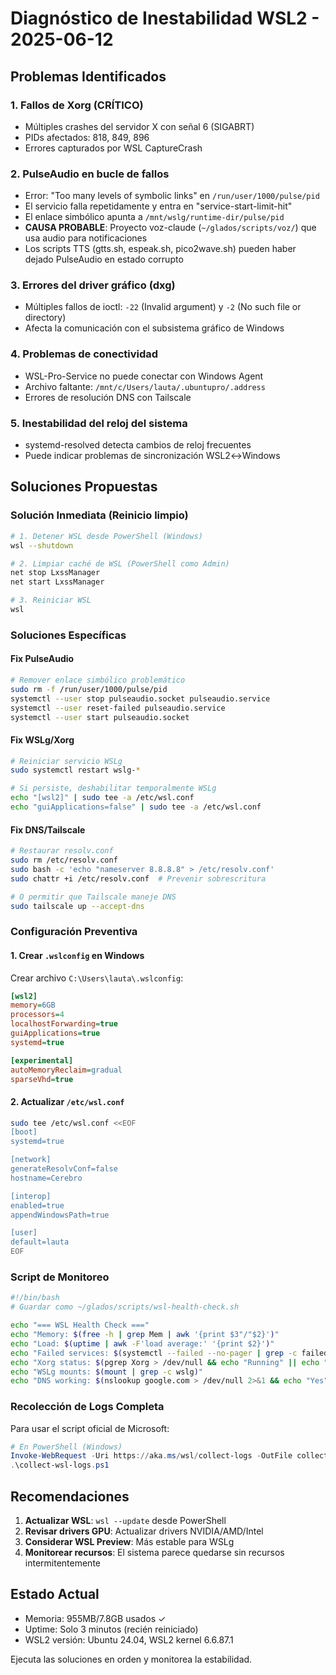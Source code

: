 # Diagnóstico de Inestabilidad WSL2 - 2025-06-12

## Problemas Identificados

### 1. **Fallos de Xorg (CRÍTICO)**
- Múltiples crashes del servidor X con señal 6 (SIGABRT)
- PIDs afectados: 818, 849, 896
- Errores capturados por WSL CaptureCrash

### 2. **PulseAudio en bucle de fallos**
- Error: "Too many levels of symbolic links" en `/run/user/1000/pulse/pid`
- El servicio falla repetidamente y entra en "service-start-limit-hit"
- El enlace simbólico apunta a `/mnt/wslg/runtime-dir/pulse/pid`
- **CAUSA PROBABLE**: Proyecto voz-claude (`~/glados/scripts/voz/`) que usa audio para notificaciones
- Los scripts TTS (gtts.sh, espeak.sh, pico2wave.sh) pueden haber dejado PulseAudio en estado corrupto

### 3. **Errores del driver gráfico (dxg)**
- Múltiples fallos de ioctl: `-22` (Invalid argument) y `-2` (No such file or directory)
- Afecta la comunicación con el subsistema gráfico de Windows

### 4. **Problemas de conectividad**
- WSL-Pro-Service no puede conectar con Windows Agent
- Archivo faltante: `/mnt/c/Users/lauta/.ubuntupro/.address`
- Errores de resolución DNS con Tailscale

### 5. **Inestabilidad del reloj del sistema**
- systemd-resolved detecta cambios de reloj frecuentes
- Puede indicar problemas de sincronización WSL2↔Windows

## Soluciones Propuestas

### Solución Inmediata (Reinicio limpio)
```bash
# 1. Detener WSL desde PowerShell (Windows)
wsl --shutdown

# 2. Limpiar caché de WSL (PowerShell como Admin)
net stop LxssManager
net start LxssManager

# 3. Reiniciar WSL
wsl
```

### Soluciones Específicas

#### Fix PulseAudio
```bash
# Remover enlace simbólico problemático
sudo rm -f /run/user/1000/pulse/pid
systemctl --user stop pulseaudio.socket pulseaudio.service
systemctl --user reset-failed pulseaudio.service
systemctl --user start pulseaudio.socket
```

#### Fix WSLg/Xorg
```bash
# Reiniciar servicio WSLg
sudo systemctl restart wslg-*

# Si persiste, deshabilitar temporalmente WSLg
echo "[wsl2]" | sudo tee -a /etc/wsl.conf
echo "guiApplications=false" | sudo tee -a /etc/wsl.conf
```

#### Fix DNS/Tailscale
```bash
# Restaurar resolv.conf
sudo rm /etc/resolv.conf
sudo bash -c 'echo "nameserver 8.8.8.8" > /etc/resolv.conf'
sudo chattr +i /etc/resolv.conf  # Prevenir sobrescritura

# O permitir que Tailscale maneje DNS
sudo tailscale up --accept-dns
```

### Configuración Preventiva

#### 1. Crear `.wslconfig` en Windows
Crear archivo `C:\Users\lauta\.wslconfig`:
```ini
[wsl2]
memory=6GB
processors=4
localhostForwarding=true
guiApplications=true
systemd=true

[experimental]
autoMemoryReclaim=gradual
sparseVhd=true
```

#### 2. Actualizar `/etc/wsl.conf`
```bash
sudo tee /etc/wsl.conf <<EOF
[boot]
systemd=true

[network]
generateResolvConf=false
hostname=Cerebro

[interop]
enabled=true
appendWindowsPath=true

[user]
default=lauta
EOF
```

### Script de Monitoreo
```bash
#!/bin/bash
# Guardar como ~/glados/scripts/wsl-health-check.sh

echo "=== WSL Health Check ==="
echo "Memory: $(free -h | grep Mem | awk '{print $3"/"$2}')"
echo "Load: $(uptime | awk -F'load average:' '{print $2}')"
echo "Failed services: $(systemctl --failed --no-pager | grep -c failed)"
echo "Xorg status: $(pgrep Xorg > /dev/null && echo "Running" || echo "Not running")"
echo "WSLg mounts: $(mount | grep -c wslg)"
echo "DNS working: $(nslookup google.com > /dev/null 2>&1 && echo "Yes" || echo "No")"
```

### Recolección de Logs Completa
Para usar el script oficial de Microsoft:
```powershell
# En PowerShell (Windows)
Invoke-WebRequest -Uri https://aka.ms/wsl/collect-logs -OutFile collect-wsl-logs.ps1
.\collect-wsl-logs.ps1
```

## Recomendaciones

1. **Actualizar WSL**: `wsl --update` desde PowerShell
2. **Revisar drivers GPU**: Actualizar drivers NVIDIA/AMD/Intel
3. **Considerar WSL Preview**: Más estable para WSLg
4. **Monitorear recursos**: El sistema parece quedarse sin recursos intermitentemente

## Estado Actual
- Memoria: 955MB/7.8GB usados ✓
- Uptime: Solo 3 minutos (recién reiniciado)
- WSL2 versión: Ubuntu 24.04, WSL2 kernel 6.6.87.1

Ejecuta las soluciones en orden y monitorea la estabilidad.